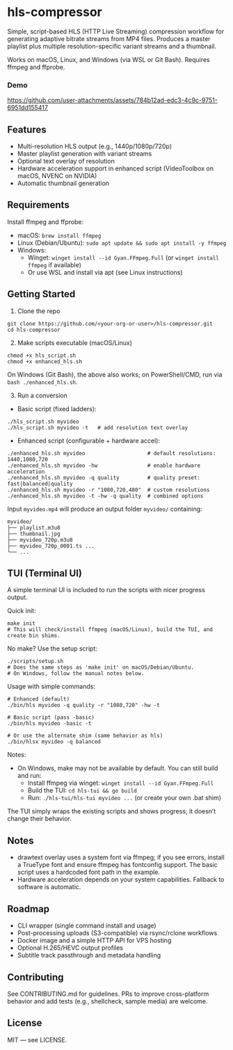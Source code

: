 # hls-compressor

Simple, script-based HLS (HTTP Live Streaming) compression workflow for generating adaptive bitrate streams from MP4 files. Produces a master playlist plus multiple resolution-specific variant streams and a thumbnail.

Works on macOS, Linux, and Windows (via WSL or Git Bash). Requires ffmpeg and ffprobe.

### Demo
https://github.com/user-attachments/assets/784b12ad-edc3-4c9c-9751-6951dd155417


## Features
- Multi-resolution HLS output (e.g., 1440p/1080p/720p)
- Master playlist generation with variant streams
- Optional text overlay of resolution
- Hardware acceleration support in enhanced script (VideoToolbox on macOS, NVENC on NVIDIA)
- Automatic thumbnail generation

## Requirements
Install ffmpeg and ffprobe:
- macOS: `brew install ffmpeg`
- Linux (Debian/Ubuntu): `sudo apt update && sudo apt install -y ffmpeg`
- Windows:
  - Winget: `winget install --id Gyan.FFmpeg.Full` (or `winget install ffmpeg` if available)
  - Or use WSL and install via apt (see Linux instructions)

## Getting Started
1) Clone the repo
```
git clone https://github.com/<your-org-or-user>/hls-compressor.git
cd hls-compressor
```

2) Make scripts executable (macOS/Linux)
```
chmod +x hls_script.sh
chmod +x enhanced_hls.sh
```
On Windows (Git Bash), the above also works; on PowerShell/CMD, run via `bash ./enhanced_hls.sh`.

3) Run a conversion
- Basic script (fixed ladders):
```
./hls_script.sh myvideo
./hls_script.sh myvideo -t   # add resolution text overlay
```

- Enhanced script (configurable + hardware accel):
```
./enhanced_hls.sh myvideo                    # default resolutions: 1440,1080,720
./enhanced_hls.sh myvideo -hw                # enable hardware acceleration
./enhanced_hls.sh myvideo -q quality         # quality preset: fast|balanced|quality
./enhanced_hls.sh myvideo -r "1080,720,480"  # custom resolutions
./enhanced_hls.sh myvideo -t -hw -q quality  # combined options
```

Input `myvideo.mp4` will produce an output folder `myvideo/` containing:
```
myvideo/
├── playlist.m3u8
├── thumbnail.jpg
├── myvideo_720p.m3u8
├── myvideo_720p_0001.ts ...
└── ...
```

## TUI (Terminal UI)
A simple terminal UI is included to run the scripts with nicer progress output.

Quick init:
```
make init
# This will check/install ffmpeg (macOS/Linux), build the TUI, and create bin shims.
```

No make? Use the setup script:
```
./scripts/setup.sh
# Does the same steps as 'make init' on macOS/Debian/Ubuntu.
# On Windows, follow the manual notes below.
```

Usage with simple commands:
```
# Enhanced (default)
./bin/hls myvideo -q quality -r "1080,720" -hw -t

# Basic script (pass -basic)
./bin/hls myvideo -basic -t

# Or use the alternate shim (same behavior as hls)
./bin/hlsx myvideo -q balanced
```

Notes:
- On Windows, make may not be available by default. You can still build and run:
  - Install ffmpeg via winget: `winget install --id Gyan.FFmpeg.Full`
  - Build the TUI: `cd hls-tui && go build`
  - Run: `./hls-tui/hls-tui myvideo ...` (or create your own .bat shim)

The TUI simply wraps the existing scripts and shows progress; it doesn’t change their behavior.

## Notes
- drawtext overlay uses a system font via ffmpeg; if you see errors, install a TrueType font and ensure ffmpeg has fontconfig support. The basic script uses a hardcoded font path in the example.
- Hardware acceleration depends on your system capabilities. Fallback to software is automatic.

## Roadmap
- CLI wrapper (single command install and usage)
- Post-processing uploads (S3-compatible) via rsync/rclone workflows
- Docker image and a simple HTTP API for VPS hosting
- Optional H.265/HEVC output profiles
- Subtitle track passthrough and metadata handling

## Contributing
See CONTRIBUTING.md for guidelines. PRs to improve cross-platform behavior and add tests (e.g., shellcheck, sample media) are welcome.

## License
MIT — see LICENSE.
